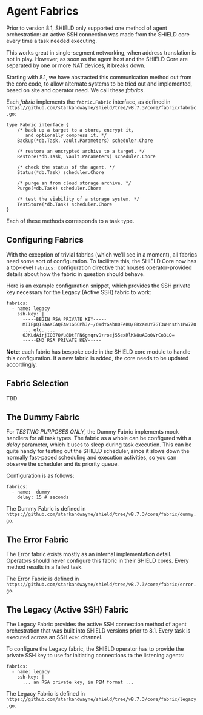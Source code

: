 Agent Fabrics
=============

Prior to version 8.1, SHIELD only supported one method of agent orchestration: an active SSH connection was made from the SHIELD core every time a task needed executing.

This works great in single-segment networking, when address translation is not in play. However, as soon as the agent host and the SHIELD Core are separated by one or more NAT devices, it breaks down.

Starting with 8.1, we have abstracted this communication method out from the core code, to allow alternate systems to be tried out and implemented, based on site and operator need. We call these _fabrics_.

Each _fabric_ implements the `fabric.Fabric` interface, as defined in `https://github.com/starkandwayne/shield/tree/v8.7.3/core/fabric/fabric.go`:

    type Fabric interface {
        /* back up a target to a store, encrypt it,
           and optionally compress it. */
        Backup(*db.Task, vault.Parameters) scheduler.Chore
    
        /* restore an encrypted archive to a target. */
        Restore(*db.Task, vault.Parameters) scheduler.Chore
    
        /* check the status of the agent. */
        Status(*db.Task) scheduler.Chore
    
        /* purge an from cloud storage archive. */
        Purge(*db.Task) scheduler.Chore
    
        /* test the viability of a storage system. */
        TestStore(*db.Task) scheduler.Chore
    }
    

Each of these methods corresponds to a task type.

Configuring Fabrics
-------------------

With the exception of trivial fabrics (which we'll see in a moment), all fabrics need some sort of configuration. To facilitate this, the SHIELD Core now has a top-level `fabrics:` configuration directive that houses operator-provided details about how the fabric in question should behave.

Here is an example configuration snippet, which provides the SSH private key necessary for the Legacy (Active SSH) fabric to work:

    fabrics:
      - name: legacy
        ssh-key: |
          -----BEGIN RSA PRIVATE KEY-----
          MIIEpQIBAAKCAQEAw1G6CPhJ/+/6WdYGab80FeBU/ERxaYUY7GT3WHnsth1Pw77O
          ... etc. ...
          6JKLdAirjIQB7QVu8DtFFN6gnqrvD+roej55exRlKN8uAGo0VrCo3LQ=
          -----END RSA PRIVATE KEY-----
    

**Note**: each fabric has bespoke code in the SHIELD core module to handle this configuration. If a new fabric is added, the core needs to be updated accordingly.

Fabric Selection
----------------

TBD

The Dummy Fabric
----------------

For _TESTING PURPOSES ONLY_, the Dummy Fabric implements mock handlers for all task types. The fabric as a whole can be configured with a _delay_ parameter, which it uses to sleep during task execution. This can be quite handy for testing out the SHIELD scheduler, since it slows down the normally fast-paced scheduling and execution activities, so you can observe the scheduler and its priority queue.

Configuration is as follows:

    fabrics:
      - name:  dummy
        delay: 15 # seconds
    

The Dummy Fabric is defined in `https://github.com/starkandwayne/shield/tree/v8.7.3/core/fabric/dummy.go`.

The Error Fabric
----------------

The Error fabric exists mostly as an internal implementation detail. Operators should never configure this fabric in their SHIELD cores. Every method results in a failed task.

The Error Fabric is defined in `https://github.com/starkandwayne/shield/tree/v8.7.3/core/fabric/error.go`.

The Legacy (Active SSH) Fabric
------------------------------

The Legacy Fabric provides the active SSH connection method of agent orchestration that was built into SHIELD versions prior to 8.1. Every task is executed across an SSH `exec` channel.

To configure the Legacy fabric, the SHIELD operator has to provide the private SSH key to use for initiating connections to the listening agents:

    fabrics:
      - name: legacy
        ssh-key: |
          ... an RSA private key, in PEM format ...
    

The Legacy Fabric is defined in `https://github.com/starkandwayne/shield/tree/v8.7.3/core/fabric/legacy.go`.
